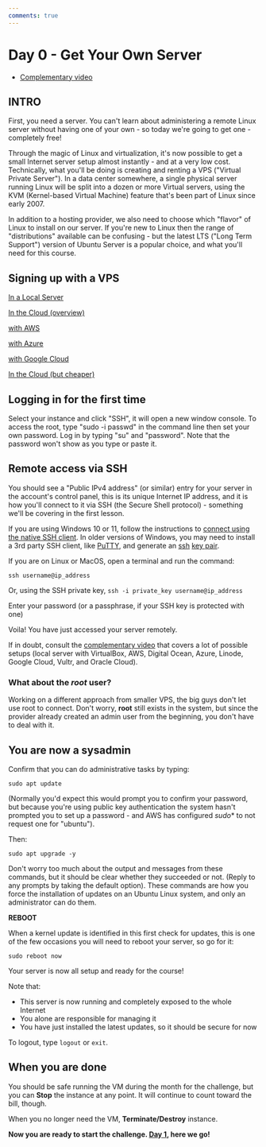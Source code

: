 ```yaml
---
comments: true
---
```

# Day 0 - Get Your Own Server

* [Complementary video](https://youtube.com/live/_-6UYOjRIVQ?feature=share)

## INTRO

First, you need a server. You can't learn about administering a remote Linux server without having one of your own - so today we're going to get one - completely free!

Through the magic of Linux and virtualization, it's now possible to get a small Internet server setup almost instantly - and at a very low cost. Technically, what you'll be doing is creating and renting a VPS  ("Virtual Private Server"). In a data center somewhere, a single physical server running Linux will be split into a dozen or more Virtual servers, using the KVM (Kernel-based Virtual Machine) feature that's been part of Linux since early 2007.

In addition to a hosting provider, we also need to choose which "flavor" of Linux to install on our server. If you're new to Linux then the range of "distributions" available can be confusing - but the latest LTS ("Long Term Support") version of Ubuntu Server is a popular choice, and what you'll need for this course.

## Signing up with a VPS


[In a Local Server](00/00-Local-Server.md)

[In the Cloud (overview)](00/00-VPS-big.md)

[with AWS](00/00-AWS-Free-Tier.md)

[with Azure](00/00-Azure-Free-Tier.md)

[with Google Cloud](00/00-Google-Cloud.md)

[In the Cloud (but cheaper)](00/00-VPS-small.md)

## Logging in for the first time

Select your instance and click "SSH", it will open a new window console. To access the root, type "sudo -i passwd" in the command line then set your own password. Log in by typing "su" and "password". Note that the password won't show as you type or paste it.

## Remote access via SSH

You should see a "Public IPv4 address" (or similar) entry for your server in the account's control panel, this is its unique Internet IP address, and it is how you'll connect to it via SSH (the Secure Shell protocol) - something we'll be covering in the first lesson.

If you are using Windows 10 or 11, follow the instructions to [connect using the native SSH client](https://youtu.be/Z46YbczqbiE). In older versions of Windows, you may need to install a 3rd party SSH client, like [PuTTY](https://youtu.be/pWDHUlvcAsg), and generate an [ssh](https://youtu.be/4jakCV5JYx0) [key pair](https://youtu.be/4jakCV5JYx0).

If you are on Linux or MacOS, open a terminal and run the command:

`ssh username@ip_address`

Or, using the SSH private key, `ssh -i private_key username@ip_address`

Enter your password (or a passphrase, if your SSH key is protected with one)

Voila! You have just accessed your server remotely.

If in doubt, consult the [complementary video](https://youtube.com/live/_-6UYOjRIVQ) that covers a lot of possible setups (local server with VirtualBox, AWS, Digital Ocean, Azure, Linode, Google Cloud, Vultr, and Oracle Cloud).

### What about the *root* user?

Working on a different approach from smaller VPS, the big guys don't let use root to connect. Don't worry, **root** still exists in the system, but since the provider already created an admin user from the beginning, you don't have to deal with it.

## You are now a sysadmin

Confirm that you can do administrative tasks by typing:

`sudo apt update`

(Normally you'd expect this would prompt you to confirm your password, but because you're using public key authentication the system hasn't prompted you to set up a password - and AWS has configured _sudo_* to not request one for "ubuntu").

Then:

`sudo apt upgrade -y`

Don't worry too much about the output and messages from these commands, but it should be clear whether they succeeded or not. (Reply to any prompts by taking the default option). These commands are how you force the installation of updates on an Ubuntu Linux system, and only an administrator can do them.

**REBOOT**

When a kernel update is identified in this first check for updates, this is one of the few occasions you will need to reboot your server, so go for it:

`sudo reboot now`

Your server is now all setup and ready for the course!

Note that:

* This server is now running and completely exposed to the whole Internet
* You alone are responsible for managing it
* You have just installed the latest updates, so it should be secure for now

To logout, type `logout` or `exit`.

## When you are done

You should be safe running the VM during the month for the challenge, but you can **Stop** the instance at any point. It will continue to count toward the bill, though.

When you no longer need the VM, **Terminate/Destroy** instance.

**Now you are ready to start the challenge. [Day 1](01.md), here we go!**
